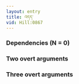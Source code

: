 ```yaml
---
layout: entry
title: འདད་
vid: Hill:0867
---
```

### Dependencies (N = 0)


### Two overt arguments


### Three overt arguments
